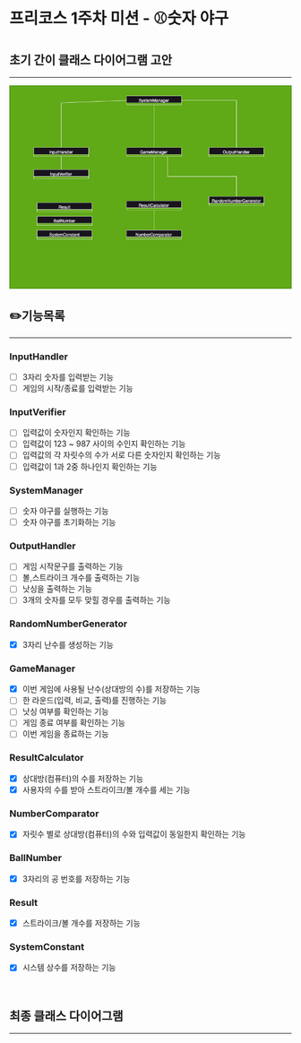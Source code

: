# 프리코스 1주차 미션 - ⚾️숫자 야구

## 초기 간이 클래스 다이어그램 고안

---

![클래스다이어그램v1.png](images%2F%ED%81%B4%EB%9E%98%EC%8A%A4%EB%8B%A4%EC%9D%B4%EC%96%B4%EA%B7%B8%EB%9E%A8v1.png)

## ✏️기능목록

---
### InputHandler
-[ ] 3자리 숫자를 입력받는 기능
-[ ] 게임의 시작/종료를 입력받는 기능

### InputVerifier
-[ ] 입력값이 숫자인지 확인하는 기능
-[ ] 입력값이 123 ~ 987 사이의 수인지 확인하는 기능
-[ ] 입력값의 각 자릿수의 수가 서로 다른 숫자인지 확인하는 기능
-[ ] 입력값이 1과 2중 하나인지 확인하는 기능

### SystemManager
-[ ] 숫자 야구를 실행하는 기능
-[ ] 숫자 야구를 초기화하는 기능

### OutputHandler
-[ ] 게임 시작문구를 출력하는 기능
-[ ] 볼,스트라이크 개수를 출력하는 기능
-[ ] 낫싱을 출력하는 기능
-[ ] 3개의 숫자를 모두 맞힐 경우를 출력하는 기능

### RandomNumberGenerator
-[x] 3자리 난수를 생성하는 기능

### GameManager
-[x] 이번 게임에 사용될 난수(상대방의 수)를 저장하는 기능
-[ ] 한 라운드(입력, 비교, 출력)를 진행하는 기능
-[ ] 낫싱 여부를 확인하는 기능
-[ ] 게임 종료 여부를 확인하는 기능
-[ ] 이번 게임을 종료하는 기능

### ResultCalculator
-[x] 상대방(컴퓨터)의 수를 저장하는 기능
-[x] 사용자의 수를 받아 스트라이크/볼 개수를 세는 기능

### NumberComparator
-[x] 자릿수 별로 상대방(컴퓨터)의 수와 입력값이 동일한지 확인하는 기능


### BallNumber
-[x] 3자리의 공 번호를 저장하는 기능

### Result
-[x] 스트라이크/볼 개수를 저장하는 기능

### SystemConstant
-[x] 시스템 상수를 저장하는 기능


<br>

## 최종 클래스 다이어그램

---
